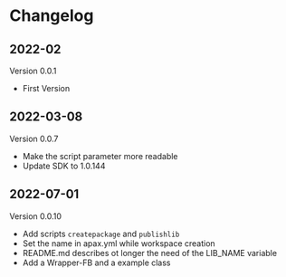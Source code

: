 # Changelog

## 2022-02
Version 0.0.1
- First Version

## 2022-03-08
Version 0.0.7
- Make the script parameter more readable
- Update SDK to 1.0.144

## 2022-07-01
Version 0.0.10
- Add scripts `createpackage` and `publishlib`
- Set the name in apax.yml while workspace creation
- README.md describes ot longer the need of the LIB_NAME variable
- Add a Wrapper-FB and a example class